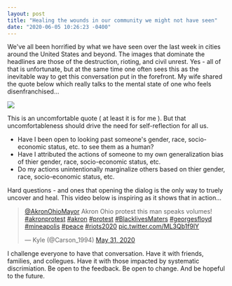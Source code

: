 ```yaml
---
layout: post
title: "Healing the wounds in our community we might not have seen"
date: "2020-06-05 10:26:23 -0400"
---
```


We've all been horrified by what we have seen over the last week in cities around the United States and beyond. The images that dominate the headlines are those of the destruction, rioting, and civil unrest. Yes - all of that is unfortunate, but at the same time one often sees this as the inevitable way to get this conversation put in the forefront. My wife shared the quote below which really talks to the mental state of one who feels disenfranchised...

![](https://i.pinimg.com/736x/0c/2e/40/0c2e40dc98bad22221a87eb1da4d4ae7.jpg)

This is an uncomfortable quote ( at least it is for me ). But that uncomfortableness should drive the need for self-reflection for all us.

- Have I been open to looking past someone's gender, race, socio-economic status, etc. to see them as a human?
- Have I attributed the actions of someone to my own generalization bias of thier gender, race, socio-economic status, etc.
- Do my actions unintentionally marginalize others based on thier gender, race, socio-economic status, etc.

Hard questions - and ones that opening the dialog is the only way to truely uncover and heal. This video below is inspiring as it shows that in action...

<blockquote class="twitter-tweet"><p lang="en" dir="ltr"><a href="https://twitter.com/AkronOhioMayor?ref_src=twsrc%5Etfw">@AkronOhioMayor</a> Akron Ohio protest this man speaks volumes! <a href="https://twitter.com/hashtag/akronprotest?src=hash&amp;ref_src=twsrc%5Etfw">#akronprotest</a> <a href="https://twitter.com/hashtag/akron?src=hash&amp;ref_src=twsrc%5Etfw">#akron</a> <a href="https://twitter.com/hashtag/protest?src=hash&amp;ref_src=twsrc%5Etfw">#protest</a> <a href="https://twitter.com/hashtag/BlacklivesMaters?src=hash&amp;ref_src=twsrc%5Etfw">#BlacklivesMaters</a> <a href="https://twitter.com/hashtag/georgesfloyd?src=hash&amp;ref_src=twsrc%5Etfw">#georgesfloyd</a> <a href="https://twitter.com/hashtag/mineapolis?src=hash&amp;ref_src=twsrc%5Etfw">#mineapolis</a> <a href="https://twitter.com/hashtag/peace?src=hash&amp;ref_src=twsrc%5Etfw">#peace</a> <a href="https://twitter.com/hashtag/riots2020?src=hash&amp;ref_src=twsrc%5Etfw">#riots2020</a> <a href="https://t.co/ML3Qb1f9lY">pic.twitter.com/ML3Qb1f9lY</a></p>&mdash; Kyle (@Carson_1994) <a href="https://twitter.com/Carson_1994/status/1266934750687768579?ref_src=twsrc%5Etfw">May 31, 2020</a></blockquote> <script async src="https://platform.twitter.com/widgets.js" charset="utf-8"></script>

I challenge everyone to have that conversation. Have it with friends, families, and collegues. Have it with those impacted by systematic discrimiation. Be open to the feedback. Be open to change. And be hopeful to the future.
